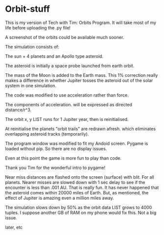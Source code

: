 # Orbit-stuff
This is my version of Tech with Tim: Orbits Program.
It will take most of my life before uploading the .py file!

A screenshot of the orbits could be available much sooner.

The simulation consists of:

The sun + 4 planets and an Apollo type asteroid.

The asteroid is initially a space probe launched from earth orbit.

The mass of the Moon is added to the Earth mass. This 1% correction really makes a difference in whether Jupiter tosses the asteroid out of the solar system in one simulation.

The code was modified to use acceleration rather than force.

The components of acceleration. will be expressed as directed distance/r^3.

The orbit x, y LIST runs for 1 Jupiter year, then is reinitialised.

At reinitialise the planets "orbit trails" are redrawn afresh. which eliminates overlapping asteroid tracks (temporarily).

The program window was modified to fit my Andoid screen. Pygame is loaded without pip. So there are no display issues.

Even at this point the game is more fun to play than code.

Thank you Tim for the wonderful intro to pygame!

Near miss distances are flashed onto the screen (surface) with blit. For all planets. Nearer misses are slowed down with 1 sec delay to see if the encounter is less than .001 AU. That is really fun. It has never happened that the asteroid comes within 20000 miles of Earth. But, as mentioned, the effect of Jupiter is amazing even a million miles away.

The simulation slows down by 50% as the orbit data LIST grows to 4000 tuples. I suppose another GB of RAM on my phone would fix fhis. Not a big issue.

later, etc
